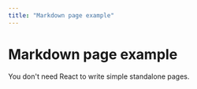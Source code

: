 ```yaml
---
title: "Markdown page example"
---
```


# Markdown page example

You don't need React to write simple standalone pages.

